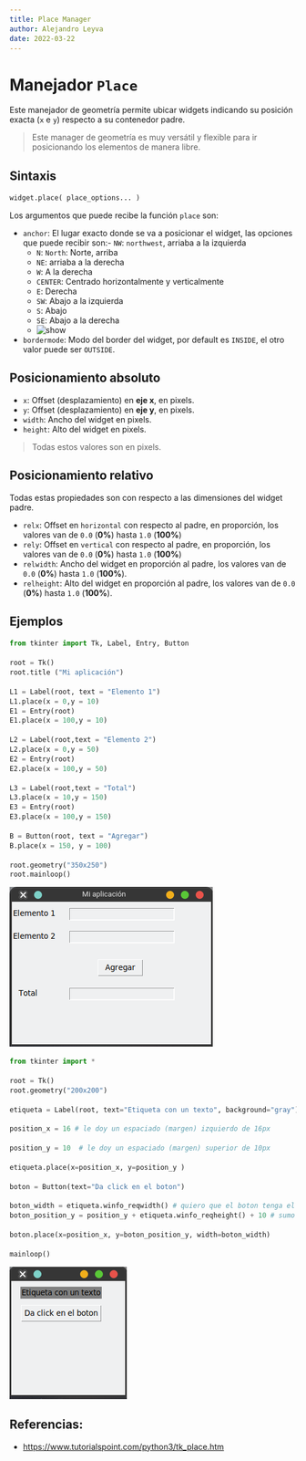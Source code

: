 ```yaml
---
title: Place Manager
author: Alejandro Leyva
date: 2022-03-22
---
```


# Manejador `Place`

Este manejador de geometría permite ubicar widgets indicando su posición exacta (`x` e `y`) respecto a su contenedor padre.

> Este manager de geometría es muy versátil y flexible para ir posicionando los elementos de manera libre.

## Sintaxis

```python
widget.place( place_options... )
```
Los argumentos que puede recibe la función `place` son:

- `anchor`: El lugar exacto donde se va a posicionar el widget, las opciones que puede recibir son:- `NW`: `northwest`, arriaba a la izquierda
  - `N`: `North`: Norte, arriba
  - `NE`: arriaba a la derecha
  - `W`: A la derecha
  - `CENTER`: Centrado horizontalmente y verticalmente
  - `E`: Derecha
  - `SW`: Abajo a la izquierda
  - `S`: Abajo
  - `SE`: Abajo a la derecha
  - ![show](https://www.tutorialspoint.com/python/images/tkanchor.jpg)
- `bordermode`: Modo del border del widget, por default es `INSIDE`, el otro valor puede ser `OUTSIDE`.

## Posicionamiento absoluto 

- `x`: Offset (desplazamiento) en **eje x**, en pixels.
- `y`: Offset (desplazamiento) en **eje y**, en pixels.
- `width`: Ancho del widget en pixels.
- `height`: Alto del widget en pixels.

> Todas estos valores son en pixels.

## Posicionamiento relativo

Todas estas propiedades son con respecto a las dimensiones del widget padre.

- `relx`: Offset en `horizontal` con respecto al padre, en proporción, los valores van de `0.0` (**0%**) hasta `1.0` (**100%**)
- `rely`: Offset en `vertical` con respecto al padre, en proporción, los valores van de `0.0` (**0%**) hasta `1.0` (**100%**)
- `relwidth`: Ancho del widget en proporción al padre,  los valores van de `0.0` (**0%**) hasta `1.0` (**100%**).
- `relheight`: Alto del widget en proporción al padre,  los valores van de `0.0` (**0%**) hasta `1.0` (**100%**).


## Ejemplos

```python
from tkinter import Tk, Label, Entry, Button

root = Tk()
root.title ("Mi aplicación")

L1 = Label(root, text = "Elemento 1")
L1.place(x = 0,y = 10)
E1 = Entry(root)
E1.place(x = 100,y = 10)

L2 = Label(root,text = "Elemento 2")
L2.place(x = 0,y = 50)
E2 = Entry(root)
E2.place(x = 100,y = 50)

L3 = Label(root,text = "Total")
L3.place(x = 10,y = 150)
E3 = Entry(root)
E3.place(x = 100,y = 150)

B = Button(root, text = "Agregar")
B.place(x = 150, y = 100)

root.geometry("350x250")
root.mainloop()
```

![place 1](img/place_1.png)


```python
from tkinter import *

root = Tk()
root.geometry("200x200")

etiqueta = Label(root, text="Etiqueta con un texto", background="gray")

position_x = 16 # le doy un espaciado (margen) izquierdo de 16px

position_y = 10  # le doy un espaciado (margen) superior de 10px

etiqueta.place(x=position_x, y=position_y )

boton = Button(text="Da click en el boton")

boton_width = etiqueta.winfo_reqwidth() # quiero que el boton tenga el mismo ancho que el contenido de la etiqueta
boton_position_y = position_y + etiqueta.winfo_reqheight() + 10 # sumo el alto de la etiqueta, con el margen que tiene la misma, mas 10px de separación entre la etiqueta y el boton

boton.place(x=position_x, y=boton_position_y, width=boton_width)

mainloop()

```
![place 2](img/place_2.png)


## Referencias:

- https://www.tutorialspoint.com/python3/tk_place.htm